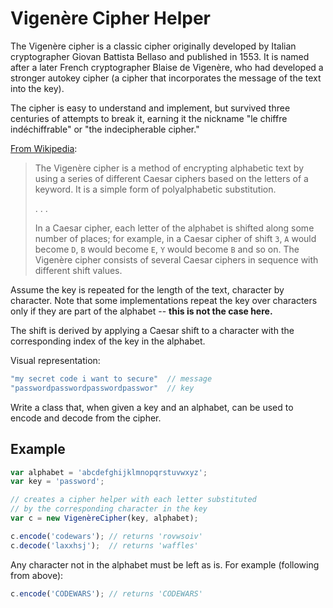 # Vigenère Cipher Helper

The Vigenère cipher is a classic cipher originally developed by Italian cryptographer Giovan Battista Bellaso and published in 1553. It is named after a later French cryptographer Blaise de Vigenère, who had developed a stronger autokey cipher (a cipher that incorporates the message of the text into the key). 

The cipher is easy to understand and implement, but survived three centuries of attempts to break it, earning it the nickname "le chiffre indéchiffrable" or "the indecipherable cipher."

[From Wikipedia](https://en.wikipedia.org/wiki/Vigen%C3%A8re_cipher):

> The Vigenère cipher is a method of encrypting alphabetic text by using a series of different Caesar ciphers based on the letters of a keyword. It is a simple form of polyalphabetic substitution.
>
> . . .
>
> In a Caesar cipher, each letter of the alphabet is shifted along some number of places; for example, in a Caesar cipher of shift `3`, `A` would become `D`, `B` would become `E`, `Y` would become `B` and so on. The Vigenère cipher consists of several Caesar ciphers in sequence with different shift values.

Assume the key is repeated for the length of the text, character by character. Note that some implementations repeat the key over characters only if they are part of the alphabet -- **this is not the case here.**

The shift is derived by applying a Caesar shift to a character with the corresponding index of the key in the alphabet.

Visual representation:
```javascript
"my secret code i want to secure"  // message
"passwordpasswordpasswordpasswor"  // key
```
Write a class that, when given a key and an alphabet, can be used to encode and decode from the cipher.

## Example
```javascript
var alphabet = 'abcdefghijklmnopqrstuvwxyz';
var key = 'password';

// creates a cipher helper with each letter substituted
// by the corresponding character in the key
var c = new VigenèreCipher(key, alphabet);

c.encode('codewars'); // returns 'rovwsoiv'
c.decode('laxxhsj');  // returns 'waffles'
```
Any character not in the alphabet must be left as is. For example (following from above):
```javascript
c.encode('CODEWARS'); // returns 'CODEWARS'
```